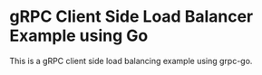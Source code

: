 # gRPC Client Side Load Balancer Example using Go

This is a gRPC client side load balancing example using grpc-go.


